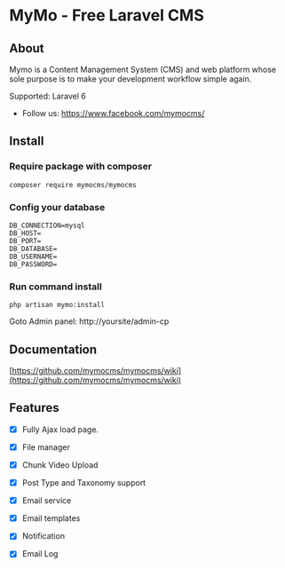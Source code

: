 MyMo - Free Laravel CMS
=======================

## About
Mymo is a Content Management System (CMS) and web platform whose sole purpose is to make your development workflow simple again.

Supported: Laravel 6

- Follow us: https://www.facebook.com/mymocms/

## Install
### Require package with composer
```
composer require mymocms/mymocms
```
### Config your database
```
DB_CONNECTION=mysql
DB_HOST=
DB_PORT=
DB_DATABASE=
DB_USERNAME=
DB_PASSWORD=
```

### Run command install
```
php artisan mymo:install
```
Goto Admin panel: http://yoursite/admin-cp

## Documentation
[https://github.com/mymocms/mymocms/wiki](https://github.com/mymocms/mymocms/wiki)

## Features
- [x] Fully Ajax load page.
- [x] File manager
- [x] Chunk Video Upload
- [x] Post Type and Taxonomy support
- [x] Email service
- [x] Email templates
- [x] Notification
- [x] Email Log

